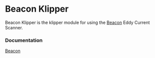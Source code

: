 # Beacon Klipper

Beacon Klipper is the klipper module for using the [Beacon](https://beacon3d.com) Eddy Current Scanner.

### Documentation

[Beacon](https://docs.beacon3d.com)

